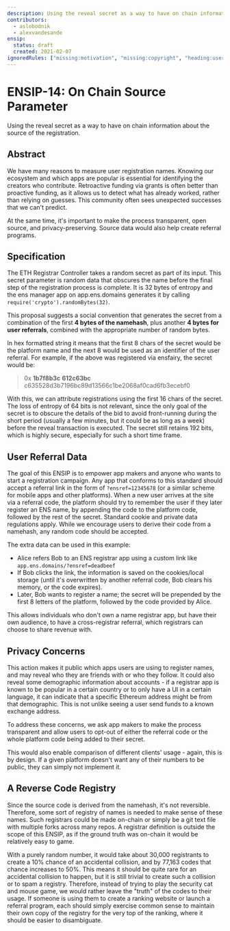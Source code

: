 ```yaml
---
description: Using the reveal secret as a way to have on chain information about the source of the registration
contributors:
  - aslobodnik
  - alexvandesande
ensip:
  status: draft
  created: 2021-02-07
ignoredRules: ["missing:motivation", "missing:copyright", "heading:user-referral-data", "heading:privacy-concerns", "heading:a-reverse-code-registry"]
---
```


# ENSIP-14: On Chain Source Parameter

Using the reveal secret as a way to have on chain information about the source of the registration.

## Abstract

We have many reasons to measure user registration names. Knowing our ecosystem and which apps are popular is essential for identifying the creators who contribute. Retroactive funding via grants is often better than proactive funding, as it allows us to detect what has already worked, rather than relying on guesses. This community often sees unexpected successes that we can't predict.

At the same time, it's important to make the process transparent, open source, and privacy-preserving. Source data would also help create referral programs.

## Specification

The ETH Registrar Controller takes a random secret as part of its input. This secret parameter is random data that obscures the name before the final step of the registration process is complete. It is 32 bytes of entropy and the ens manager app on app.ens.domains generates it by calling `require('crypto').randomBytes(32)`.

This proposal suggests a social convention that generates the secret from a combination of the first **4 bytes of the namehash**, plus another **4 bytes for user referrals**, combined with the appropriate number of random bytes.

In hex formatted string it means that the first 8 chars of the secret would be the platform name and the next 8 would be used as an identifier of the user referral. For example, if the above was registered via ensfairy, the secret would be:

> 0x **1b7f8b3c** **612c63bc** c635528d3b7196bc89d13566c1be2068af0cad6fb3ecebf0
> 

With this, we can attribute registrations using the first 16 chars of the secret. The loss of entropy of 64 bits is not relevant, since the only goal of the secret is to obscure the details of the bid to avoid front-running during the short period (usually a few minutes, but it could be as long as a week) before the reveal transaction is executed. The secret still retains 192 bits, which is highly secure, especially for such a short time frame.

## User Referral Data

The goal of this ENSIP is to empower app makers and anyone who wants to start a registration campaign. Any app that conforms to this standard should accept a referral link in the form of `?ensref=12345678` (or a similar scheme for mobile apps and other platforms). When a new user arrives at the site via a referral code, the platform should try to remember the user if they later register an ENS name, by appending the code to the platform code, followed by the rest of the secret. Standard cookie and private data regulations apply. While we encourage users to derive their code from a namehash, any random code should be accepted.

The extra data can be used in this example:

- Alice refers Bob to an ENS registrar app using a custom link like `app.ens.domains/?ensref=deadbeef`
- If Bob clicks the link, the information is saved on the cookies/local storage (until it's overwritten by another referral code, Bob clears his memory, or the code expires).
- Later, Bob wants to register a name; the secret will be prepended by the first 8 letters of the platform, followed by the code provided by Alice.

This allows individuals who don't own a name registrar app, but have their own audience, to have a cross-registrar referral, which registrars can choose to share revenue with.

## Privacy Concerns

This action makes it public which apps users are using to register names, and may reveal who they are friends with or who they follow. It could also reveal some demographic information about accounts - if a registrar app is known to be popular in a certain country or to only have a UI in a certain language, it can indicate that a specific Ethereum address might be from that demographic. This is not unlike seeing a user send funds to a known exchange address.

To address these concerns, we ask app makers to make the process transparent and allow users to opt-out of either the referral code or the whole platform code being added to their secret.

This would also enable comparison of different clients' usage - again, this is by design. If a given platform doesn't want any of their numbers to be public, they can simply not implement it.

## A Reverse Code Registry

Since the source code is derived from the namehash, it's not reversible. Therefore, some sort of registry of names is needed to make sense of these names. Such registrars could be made on-chain or simply be a git text file with multiple forks across many repos. A registrar definition is outside the scope of this ENSIP, as if the ground truth was on-chain it would be relatively easy to game.

With a purely random number, it would take about 30,000 registrants to create a 10% chance of an accidental collision, and by 77,163 codes that chance increases to 50%. This means it should be quite rare for an accidental collision to happen, but it is still trivial to create such a collision or to spam a registry. Therefore, instead of trying to play the security cat and mouse game, we would rather leave the "truth" of the codes to their usage. If someone is using them to create a ranking website or launch a referral program, each should simply exercise common sense to maintain their own copy of the registry for the very top of the ranking, where it should be easier to disambiguate.
